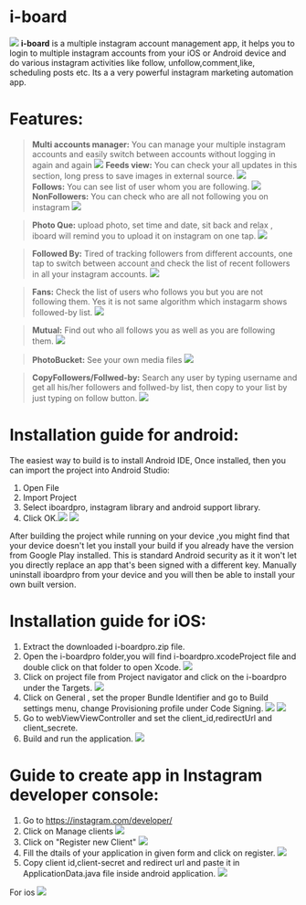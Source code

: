 # i-board
![](http://i.imgur.com/W1zWB5O.png)
**i-board** is a multiple instagram account management app, it helps you to login to multiple instagram accounts from your  iOS or Android device and do various instagram activities like follow, unfollow,comment,like, scheduling posts etc. Its a a very powerful instagram marketing automation app.

Features:
============================

> **Multi accounts manager:** You can manage your multiple instagram accounts and easily switch between accounts without logging in again and again        ![](http://i.imgur.com/1bAINYl.png)
> **Feeds view:** You can check your all updates in this section, long press to save images in external source. ![](http://i.imgur.com/rjlzCT3.png)            
>**Follows:** You can see list of user whom you are following. ![](http://i.imgur.com/f2FfDpY.png) 
> **NonFollowers:** You can check who are all not following you on instagram ![](http://i.imgur.com/iW4oTZ9.png)

> **Photo Que:** upload photo, set time and date, sit back and relax , iboard will remind you to upload it on instagram on one tap. ![](http://i.imgur.com/epXonbP.png) 

> **Followed By:** Tired of tracking followers  from different accounts, one tap to switch between account and check the list of recent followers in all your instagram accounts. ![](http://i.imgur.com/g2knrj7.png) 

>**Fans:** Check the list of users who follows you but you are not following them. Yes it is not same algorithm  which instagarm shows followed-by list. ![](http://i.imgur.com/DcuhJQS.png) 

>**Mutual:** Find out who all follows you as well as you are following them. ![](http://i.imgur.com/na9FIg9.png) 
 
>**PhotoBucket:** See your own media files ![](http://i.imgur.com/0Kozy83.png) 

>**CopyFollowers/Follwed-by:**  Search any user by typing username and get all his/her followers and follwed-by list, then copy to your list by just typing on follow button. ![](http://i.imgur.com/mIoxgMa.png)



Installation guide for android:
============================

The easiest way to build is to install Android IDE, Once installed, then you can import the project into Android Studio:
1. Open File
2.	Import Project
3.	Select iboardpro, instagram library and android support library.
4.	Click OK.![](http://i.imgur.com/d3v3MIJ.png)  ![](http://i.imgur.com/nUBibNz.png)
   


 
 After building the project while running on your device ,you might find that your device doesn't let you install your build if you already have the version from Google Play installed. This is standard Android security as it it won't let you directly replace an app that's been signed with a different key. Manually uninstall iboardpro from your device and you will then be able to install your own built version.
 
 Installation guide for iOS:
============================

1. Extract the downloaded i-boardpro.zip file.
2. Open the i-boardpro folder,you will find i-boardpro.xcodeProject file and double click on that folder to open Xcode. ![](http://i.imgur.com/lpEMsn2.png)
3. Click on project file from Project navigator and click on the i-boardpro under the Targets. ![](http://i.imgur.com/aAnc59y.png) 
4. Click on General , set the proper Bundle Identifier and go to Build settings menu, change Provisioning profile under Code Signing. ![](http://i.imgur.com/YrlK4kv.png) ![](http://i.imgur.com/Ko7cI1i.png)
5. Go to webViewViewController and set the client_id,redirectUrl and client_secrete. 
6. Build and run the application. ![](http://i.imgur.com/wJZCtRk.png) 



Guide to create app in Instagram developer console:
==================================================
1. Go to https://instagram.com/developer/
2. Click on Manage clients  ![](http://i.imgur.com/ya3i3O5.png)
3. Click on "Register new Client" ![](http://i.imgur.com/xsoZnHQ.png)
4. Fill the dtails of your application in given form and click on register. ![](http://i.imgur.com/P86z2to.png)
5. Copy client id,client-secret and redirect url and paste it in ApplicationData.java file inside android application.
   ![](http://i.imgur.com/NVlwoNu.png)


For ios
![](http://i.imgur.com/VA0xEav.png)


